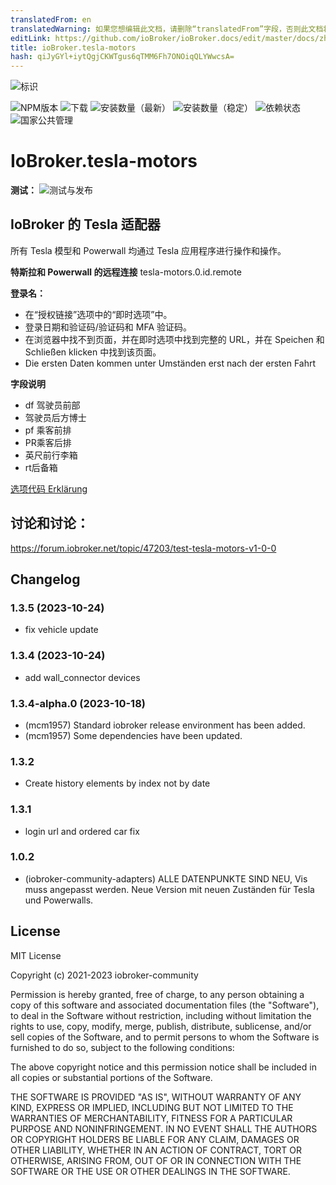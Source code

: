 ```yaml
---
translatedFrom: en
translatedWarning: 如果您想编辑此文档，请删除“translatedFrom”字段，否则此文档将再次自动翻译
editLink: https://github.com/ioBroker/ioBroker.docs/edit/master/docs/zh-cn/adapterref/iobroker.tesla-motors/README.md
title: ioBroker.tesla-motors
hash: qiJyGYl+iytQgjCKWTgus6qTMM6Fh7ONOiqQLYWwcsA=
---
```

![标识](../../../en/adapterref/iobroker.tesla-motors/admin/tesla-motors.png)

![NPM版本](https://img.shields.io/npm/v/iobroker.tesla-motors.svg)
![下载](https://img.shields.io/npm/dm/iobroker.tesla-motors.svg)
![安装数量（最新）](https://iobroker.live/badges/tesla-motors-installed.svg)
![安装数量（稳定）](https://iobroker.live/badges/tesla-motors-stable.svg)
![依赖状态](https://img.shields.io/david/iobroker-community-adapters/iobroker.tesla-motors.svg)
![国家公共管理](https://nodei.co/npm/iobroker.tesla-motors.png?downloads=true)

# IoBroker.tesla-motors
**测试：** ![测试与发布](https://github.com/iobroker-community-adapters/ioBroker.tesla-motors/workflows/Test%20and%20Release/badge.svg)

## IoBroker 的 Tesla 适配器
所有 Tesla 模型和 Powerwall 均通过 Tesla 应用程序进行操作和操作。

**特斯拉和 Powerwall 的远程连接** tesla-motors.0.id.remote

**登录名：**

- 在“授权链接”选项中的“即时选项”中。
- 登录日期和验证码/验证码和 MFA 验证码。
- 在浏览器中找不到页面，并在即时选项中找到完整的 URL，并在 Speichen 和 Schließen klicken 中找到该页面。
- Die ersten Daten kommen unter Umständen erst nach der ersten Fahrt

**字段说明**

- df 驾驶员前部
- 驾驶员后方博士
- pf 乘客前排
- PR乘客后排
- 英尺前行李箱
- rt后备箱

[选项代码 Erklärung](https://tesla-api.timdorr.com/vehicle/optioncodes)

## 讨论和讨论：
https://forum.iobroker.net/topic/47203/test-tesla-motors-v1-0-0

## Changelog

<!--
    Placeholder for the next version (at the beginning of the line):
    ### **WORK IN PROGRESS**
-->
### 1.3.5 (2023-10-24)

- fix vehicle update

### 1.3.4 (2023-10-24)

- add wall_connector devices

### 1.3.4-alpha.0 (2023-10-18)

- (mcm1957) Standard iobroker release environment has been added.
- (mcm1957) Some dependencies have been updated.

### 1.3.2

- Create history elements by index not by date

### 1.3.1

- login url and ordered car fix

### 1.0.2

- (iobroker-community-adapters) ALLE DATENPUNKTE SIND NEU, Vis muss angepasst werden. Neue Version mit neuen Zuständen für Tesla und Powerwalls.

## License

MIT License

Copyright (c) 2021-2023 iobroker-community

Permission is hereby granted, free of charge, to any person obtaining a copy
of this software and associated documentation files (the "Software"), to deal
in the Software without restriction, including without limitation the rights
to use, copy, modify, merge, publish, distribute, sublicense, and/or sell
copies of the Software, and to permit persons to whom the Software is
furnished to do so, subject to the following conditions:

The above copyright notice and this permission notice shall be included in all
copies or substantial portions of the Software.

THE SOFTWARE IS PROVIDED "AS IS", WITHOUT WARRANTY OF ANY KIND, EXPRESS OR
IMPLIED, INCLUDING BUT NOT LIMITED TO THE WARRANTIES OF MERCHANTABILITY,
FITNESS FOR A PARTICULAR PURPOSE AND NONINFRINGEMENT. IN NO EVENT SHALL THE
AUTHORS OR COPYRIGHT HOLDERS BE LIABLE FOR ANY CLAIM, DAMAGES OR OTHER
LIABILITY, WHETHER IN AN ACTION OF CONTRACT, TORT OR OTHERWISE, ARISING FROM,
OUT OF OR IN CONNECTION WITH THE SOFTWARE OR THE USE OR OTHER DEALINGS IN THE
SOFTWARE.